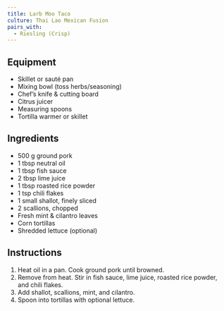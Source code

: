 ```yaml
---
title: Larb Moo Taco
culture: Thai Lao Mexican Fusion
pairs_with:
  - Riesling (Crisp)
---
```


## Equipment
- Skillet or sauté pan
- Mixing bowl (toss herbs/seasoning)
- Chef’s knife & cutting board
- Citrus juicer
- Measuring spoons
- Tortilla warmer or skillet

## Ingredients
- 500 g ground pork
- 1 tbsp neutral oil
- 1 tbsp fish sauce
- 2 tbsp lime juice
- 1 tbsp roasted rice powder
- 1 tsp chili flakes
- 1 small shallot, finely sliced
- 2 scallions, chopped
- Fresh mint & cilantro leaves
- Corn tortillas
- Shredded lettuce (optional)

## Instructions
1. Heat oil in a pan. Cook ground pork until browned.
2. Remove from heat. Stir in fish sauce, lime juice, roasted rice powder, and chili flakes.
3. Add shallot, scallions, mint, and cilantro.
4. Spoon into tortillas with optional lettuce.
